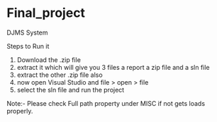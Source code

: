 # Final_project
DJMS System

Steps to Run it

1) Download the .zip file 
2) extract it which will give you 3 files a report a zip file and a sln file 
3) extract the other .zip file also 
4) now open Visual Studio and file > open > file 
5) select the sln file and run the project


Note:-  Please check Full path property under MISC if not gets loads properly.
